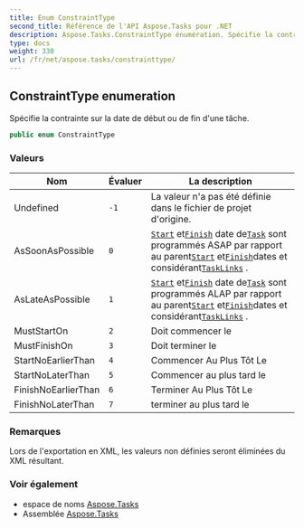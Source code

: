 ```yaml
---
title: Enum ConstraintType
second_title: Référence de l'API Aspose.Tasks pour .NET
description: Aspose.Tasks.ConstraintType énumération. Spécifie la contrainte sur la date de début ou de fin dune tâche.
type: docs
weight: 330
url: /fr/net/aspose.tasks/constrainttype/
---
```

## ConstraintType enumeration

Spécifie la contrainte sur la date de début ou de fin d'une tâche.

```csharp
public enum ConstraintType
```

### Valeurs

| Nom | Évaluer | La description |
| --- | --- | --- |
| Undefined | `-1` | La valeur n'a pas été définie dans le fichier de projet d'origine. |
| AsSoonAsPossible | `0` | [`Start`](../tsk/start/) et[`Finish`](../tsk/finish/) date de[`Task`](../task/) sont programmés ASAP par rapport au parent[`Start`](../tsk/start/) et[`Finish`](../tsk/finish/)dates et considérant[`TaskLinks`](../project/tasklinks/) . |
| AsLateAsPossible | `1` | [`Start`](../tsk/start/) et[`Finish`](../tsk/finish/) date de[`Task`](../task/) sont programmés ALAP par rapport au parent[`Start`](../tsk/start/) et[`Finish`](../tsk/finish/)dates et considérant[`TaskLinks`](../project/tasklinks/) . |
| MustStartOn | `2` | Doit commencer le |
| MustFinishOn | `3` | Doit terminer le |
| StartNoEarlierThan | `4` | Commencer Au Plus Tôt Le |
| StartNoLaterThan | `5` | Commencer au plus tard le |
| FinishNoEarlierThan | `6` | Terminer Au Plus Tôt Le |
| FinishNoLaterThan | `7` | terminer au plus tard le |

### Remarques

Lors de l'exportation en XML, les valeurs non définies seront éliminées du XML résultant.

### Voir également

* espace de noms [Aspose.Tasks](../../aspose.tasks/)
* Assemblée [Aspose.Tasks](../../)


